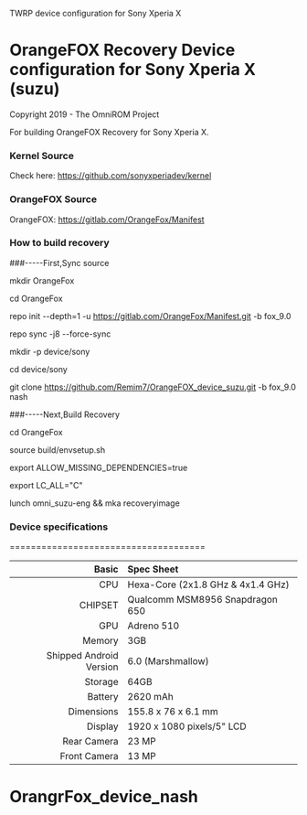 TWRP device configuration for Sony Xperia X
# OrangeFOX Recovery Device configuration for Sony Xperia X (suzu)

Copyright 2019 - The OmniROM Project

For building OrangeFOX Recovery for Sony Xperia X.

### Kernel Source
Check here: https://github.com/sonyxperiadev/kernel

### OrangeFOX Source
OrangeFOX: https://gitlab.com/OrangeFox/Manifest

### How to build recovery

###-----First,Sync source

mkdir OrangeFox

cd OrangeFox

repo init --depth=1 -u https://gitlab.com/OrangeFox/Manifest.git -b fox_9.0

repo sync -j8 --force-sync

mkdir -p device/sony

cd device/sony

git clone https://github.com/Remim7/OrangeFOX_device_suzu.git -b fox_9.0 nash

###-----Next,Build Recovery

cd OrangeFox

source build/envsetup.sh

export ALLOW_MISSING_DEPENDENCIES=true

export LC_ALL="C"

lunch omni_suzu-eng && mka recoveryimage

### Device specifications
=====================================

Basic   | Spec Sheet
-------:|:-------------------------
CPU     | Hexa-Core (2x1.8 GHz & 4x1.4 GHz)
CHIPSET | Qualcomm MSM8956 Snapdragon 650
GPU     | Adreno 510
Memory  | 3GB
Shipped Android Version | 6.0 (Marshmallow)
Storage | 64GB
Battery | 2620 mAh
Dimensions | 155.8 x 76 x 6.1 mm
Display | 1920 x 1080 pixels/5" LCD
Rear Camera  | 23 MP
Front Camera | 13 MP

# OrangrFox_device_nash

